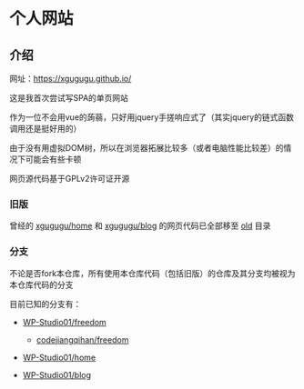 # 个人网站

## 介绍

网址：<https://xgugugu.github.io/>

这是我首次尝试写SPA的单页网站

作为一位不会用vue的蒟蒻，只好用jquery手搓响应式了（其实jquery的链式函数调用还是挺好用的）

由于没有用虚拟DOM树，所以在浏览器拓展比较多（或者电脑性能比较差）的情况下可能会有些卡顿

网页源代码基于GPLv2许可证开源

### 旧版

曾经的 [xgugugu/home](https://github.com/xgugugu/home) 和 [xgugugu/blog](https://github.com/xgugugu/blog) 的网页代码已全部移至 [old](https://github.com/xgugugu/xgugugu.github.io/tree/main/old) 目录

### 分支

不论是否fork本仓库，所有使用本仓库代码（包括旧版）的仓库及其分支均被视为本仓库代码的分支

目前已知的分支有：

- [WP-Studio01/freedom](https://github.com/WP-Studio01/freedom)

  - [codejiangqihan/freedom](https://github.com/codejiangqihan/freedom)

- [WP-Studio01/home](https://github.com/WP-Studio01/home)

- [WP-Studio01/blog](https://github.com/WP-Studio01/blog)
